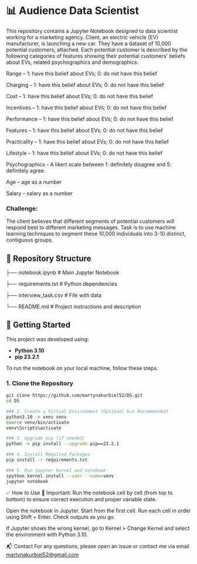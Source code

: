 # 📊 Audience Data Scientist

This repository contains a Jupyter Notebook designed to data scientist working for a marketing agency. Client, an electric vehicle (EV) manufacturer, is launching a new car. They have a dataset of 10,000 potential customers, attached. Each potential customer is described by the following categories of features showing their potential customers’ beliefs about EVs, related psychographics and demographics:

Range – 1: have this belief about EVs; 0: do not have this belief

Charging – 1: have this belief about EVs; 0: do not have this belief

Cost – 1: have this belief about EVs; 0: do not have this belief

Incentives – 1: have this belief about EVs; 0: do not have this belief

Performance – 1: have this belief about EVs; 0: do not have this belief

Features – 1: have this belief about EVs; 0: do not have this belief

Practicality – 1: have this belief about EVs; 0: do not have this belief

Lifestyle – 1: have this belief about EVs; 0: do not have this belief

Psychographics - A likert scale between 1: definitely disagree and 5: definitely agree.

Age – age as a number

Salary - salary as a number

### Challenge:

The client believes that different segments of potential customers will respond best to different marketing messages. Task is to use machine learning techniques to segment these 10,000 individuals into 3-10 distinct, contiguous groups. 

## 📁 Repository Structure

├── notebook.ipynb # Main Jupyter Notebook

├── requirements.txt # Python dependencies

├── interview_task.csv # File with data

└── README.md # Project instructions and description


## 🚀 Getting Started

This project was developed using:

- **Python 3.10**
- **pip 23.2.1**

To run the notebook on your local machine, follow these steps.

### 1. Clone the Repository
```bash
git clone https://github.com/martynakurbiel52/DS.git
cd DS

### 2. Create a Virtual Environment (Optional but Recommended)
python3.10 -m venv venv
source venv/bin/activate      
venv\Scripts\activate

### 3. Upgrade pip (if needed)
python -m pip install --upgrade pip==23.2.1

### 4. Install Required Packages
pip install -r requirements.txt

### 5. Run jupyter kernel and notebook
ipython kernel install --user --name=venv
jupyter notebook
```
✅ How to Use
🔁 Important: Run the notebook cell by cell (from top to bottom) to ensure correct execution and proper variable state.

Open the notebook in Jupyter.
Start from the first cell.
Run each cell in order using Shift + Enter.
Check outputs as you go.

If Jupyter shows the wrong kernel, go to Kernel > Change Kernel and select the environment with Python 3.10.

📬 Contact
For any questions, please open an issue or contact me via email martynakurbiel52@gmail.com
